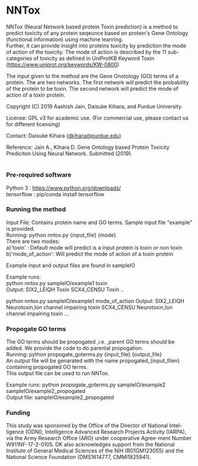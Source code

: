 # NNTox
NNTox (Neural Network based protein Toxin prediction) is a method to predict toxicity of any protein seqeunce based on protein's Gene Ontology (functional information) using machine leanring.  
Further, it can provide insight into proteins toxicity by prediction the mode of action of the toxicity. The mode of action is described by the 11 sub-categories of toxicity as defined in UniProtKB Keyword Toxin (https://www.uniprot.org/keywords/KW-0800) 

The input given to the method are the Gene Onotology (GO) terms of a protein. The are two networks. The first network will predict the probability of the protein to be toxin. The second network will predict the mode of action of a toxin protein.

Copyright (C) 2019 Aashish Jain, Daisuke Kihara, and Purdue University.

License: GPL v3 for academic use. (For commercial use, please contact us for different licensing)

Contact: Daisuke Kihara (dkihara@purdue.edu)

Reference: Jain A., Kihara D. Gene Ontology based Protein Toxicity Prediciton Using Neural Network. Submitted (2019).

#

### Pre-required software

Python 3 : https://www.python.org/downloads/  
tensorflow : pip/conda install tensorflow

### Running the method

Input File: Contains protein name and GO terms. Sample input file "example" is provided.  
Running: python nntox.py {input_file} {mode}  
There are two modes:  
a)'toxin' : Default mode will predict is a input protein is toxin or non toxin  
b)'mode_of_action': Will predict the mode of action of a toxin protein  

Example input and output files are found in sampleIO

Example runs:   
python nntox.py sampleIO/example1 toxin  
Output:
SIX2_LEIQH Toxin
SCX4_CENSU Toxin
..

python nntox.py sampleIO/example1 mode_of_action
Output:
SIX2_LEIQH Neurotoxin,Ion channel impairing toxin
SCX4_CENSU Neurotoxin,Ion channel impairing toxin
...

### Propogate GO terms  
The GO terms should be propogated ,i.e. ,parent GO terms should be added. We provide the code to do parental propogation.  
Running: python propogate_goterms.py {input_file} {output_file}  
An output file will be genarated with the name propogated_{input_filen} containing propogated GO terms.  
This output file can be used to run NNTox.

Example runs:
python propogate_goterms.py sampleIO/example2 sampleIO/example2_propogated  
Output file: sampleIO/example2_propogated    

### Funding  
This study was sponsored by the Office of the Director of National Intel-ligence (ODNI), Intelligence Advanced Research Projects Activity (IARPA), via the Army Research Office (ARO) under cooperative Agree-ment Number W911NF-17-2-0105. DK also acknowledges support from the National Institute of General Medical Sciences of the NIH (R01GM123055) and the National Science Foundation (DMS1614777, CMMI1825941).  
